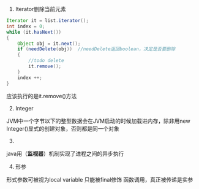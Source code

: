 1. Iterator删除当前元素
```java
Iterator it = list.iterator();
int index = 0;
while (it.hasNext())
{
    Object obj = it.next();
    if (needDelete(obj))  //needDelete返回boolean，决定是否要删除
    {
        //todo delete
        it.remove();
    }
    index ++;
}
```
应该执行的是it.remove()方法

2. Integer

JVM中一个字节以下的整型数据会在JVM启动的时候加载进内存，除非用new Integer()显式的创建对象，否则都是同一个对象

3.
java用（**监视器**）机制实现了进程之间的异步执行

4. 形参

形式参数可被视为local variable
只能被final修饰
函数调用，真正被传递是实参